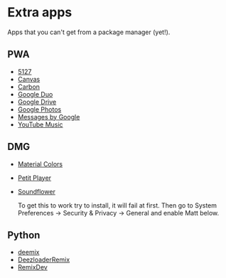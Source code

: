 # Extra apps

Apps that you can't get from a package manager (yet!).

## PWA

- [5127](https://web.5217.app/)
- [Canvas](https://canvas.apps.chrome/)
- [Carbon](https://carbon.now.sh/)
- [Google Duo](https://duo.google.com/)
- [Google Drive](https://drive.google.com/)
- [Google Photos](https://photos.google.com/)
- [Messages by Google](https://messages.google.com/)
- [YouTube Music](https://music.youtube.com/)

## DMG

- [Material Colors](https://github.com/romannurik/MaterialColorsApp/releases/tag/v2.0.1)
- [Petit Player](https://getpetit.github.io/)
- [Soundflower](https://github.com/mattingalls/Soundflower/releases/tag/2.0b2)

  To get this to work try to install, it will fail at first.
  Then go to System Preferences → Security & Privacy → General and enable Matt below.

## Python

- [deemix](https://deemix.app/)
- [DeezloaderRemix](https://notabug.org/L33Tech/DeezloaderRemix/)
- [RemixDev](https://codeberg.org/RemixDev/deemix-pyweb/src/branch/main)
